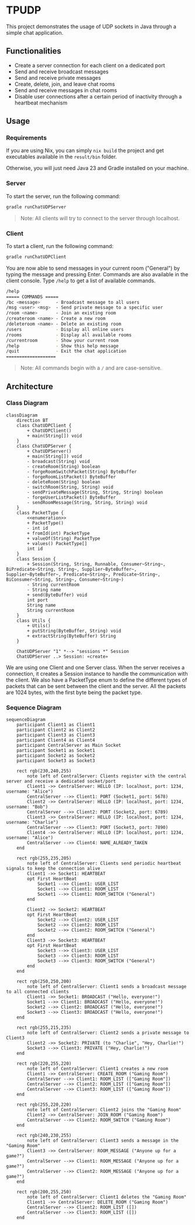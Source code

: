# TPUDP

This project demonstrates the usage of UDP sockets in Java through a simple chat application.

## Functionalities

- Create a server connection for each client on a dedicated port
- Send and receive broadcast messages
- Send and receive private messages
- Create, delete, join, and leave chat rooms
- Send and receive messages in chat rooms
- Disable user connections after a certain period of inactivity through a heartbeat mechanism

## Usage

### Requirements

If you are using Nix, you can simply `nix build` the project and get executables available in the `result/bin` folder.

Otherwise, you will just need Java 23 and Gradle installed on your machine.

### Server

To start the server, run the following command:

```bash
gradle runChatUDPServer
```

> Note: All clients will try to connect to the server through localhost.

### Client

To start a client, run the following command:

```bash
gradle runChatUDPClient
```

You are now able to send messages in your current room ("General") by typing the message and pressing Enter.
Commands are also available in the client console.
Type `/help` to get a list of available commands.

```bash
/help
===== COMMANDS =====
/bc <message>      - Broadcast message to all users
/msg <user> <msg>  - Send private message to a specific user
/room <name>       - Join an existing room
/createroom <name> - Create a new room
/deleteroom <name> - Delete an existing room
/users             - Display all online users
/rooms             - Display all available rooms
/currentroom       - Show your current room
/help              - Show this help message
/quit              - Exit the chat application
===================
```

> Note: All commands begin with a `/` and are case-sensitive.

## Architecture

### Class Diagram

```mermaid
classDiagram
    direction BT
    class ChatUDPClient {
        + ChatUDPClient()
        + main(String[]) void
    }
    class ChatUDPServer {
        + ChatUDPServer()
        + main(String[]) void
        - broadcast(String) void
        - createRoom(String) boolean
        - forgeRoomSwitchPacket(String) ByteBuffer
        - forgeRoomListPacket() ByteBuffer
        - deleteRoom(String) boolean
        - switchRoom(String, String) void
        - sendPrivateMessage(String, String, String) boolean
        - forgeUserListPacket() ByteBuffer
        - sendRoomMessage(String, String, String) void
    }
    class PacketType {
        <<enumeration>>
        + PacketType()
        - int id
        + fromId(int) PacketType
        + valueOf(String) PacketType
        + values() PacketType[]
        int id
    }
    class Session {
        + Session(String, String, Runnable, Consumer~String~, BiPredicate~String, String~, Supplier~ByteBuffer~, Supplier~ByteBuffer~, Predicate~String~, Predicate~String~, BiConsumer~String, String~, Consumer~String~)
        - String currentRoom
        - String name
        + send(ByteBuffer) void
        int port
        String name
        String currentRoom
    }
    class Utils {
        + Utils()
        + putString(ByteBuffer, String) void
        + extractString(ByteBuffer) String
    }

    ChatUDPServer "1" *--> "sessions *" Session
    ChatUDPServer ..> Session: «create»
```

We are using one Client and one Server class.
When the server receives a connection, it creates a Session instance to handle the communication with the client.
We also have a PacketType enum to define the different types of packets that can be sent between the client and the
server.
All the packets are 1024 bytes, with the first byte being the packet type.

### Sequence Diagram

```mermaid
sequenceDiagram
    participant Client1 as Client1
    participant Client2 as Client2
    participant Client3 as Client3
    participant Client4 as Client4
    participant CentralServer as Main Socket
    participant Socket1 as Socket1
    participant Socket2 as Socket2
    participant Socket3 as Socket3

    rect rgb(230,240,255)
        note left of CentralServer: Clients register with the central server and receive a dedicated socket/port
        Client1 ->> CentralServer: HELLO (IP: localhost, port: 1234, username: "Alice")
        CentralServer -->> Client1: PORT (Socket1, port: 5678)
        Client2 ->> CentralServer: HELLO (IP: localhost, port: 1234, username: "Bob")
        CentralServer -->> Client2: PORT (Socket2, port: 6789)
        Client3 ->> CentralServer: HELLO (IP: localhost, port: 1234, username: "Charlie")
        CentralServer -->> Client3: PORT (Socket3, port: 7890)
        Client4 ->> CentralServer: HELLO (IP: localhost, port: 1234, username: "Alice")
        CentralServer -->> Client4: NAME_ALREADY_TAKEN
    end

    rect rgb(255,235,205)
        note left of CentralServer: Clients send periodic heartbeat signals to keep the connection alive
        Client1 ->> Socket1: HEARTBEAT
        opt First HeartBeat
            Socket1 -->> Client1: USER_LIST
            Socket1 -->> Client1: ROOM_LIST
            Socket1 -->> Client1: ROOM_SWITCH ("General")
        end

        Client2 ->> Socket2: HEARTBEAT
        opt First HeartBeat
            Socket2 -->> Client2: USER_LIST
            Socket2 -->> Client2: ROOM_LIST
            Socket2 -->> Client2: ROOM_SWITCH ("General")
        end
        Client3 ->> Socket3: HEARTBEAT
        opt First HeartBeat
            Socket3 -->> Client3: USER_LIST
            Socket3 -->> Client3: ROOM_LIST
            Socket3 -->> Client3: ROOM_SWITCH ("General")
        end
    end

    rect rgb(250,250,200)
        note left of CentralServer: Client1 sends a broadcast message to all connected clients
        Client1 ->> Socket1: BROADCAST ("Hello, everyone!")
        Socket1 -->> Client1: BROADCAST ("Hello, everyone!")
        Socket2 -->> Client2: BROADCAST ("Hello, everyone!")
        Socket3 -->> Client3: BROADCAST ("Hello, everyone!")
    end

    rect rgb(255,215,235)
        note left of CentralServer: Client2 sends a private message to Client3
        Client2 ->> Socket2: PRIVATE (to "Charlie", "Hey, Charlie!")
        Socket3 -->> Client3: PRIVATE ("Hey, Charlie!")
    end

    rect rgb(220,255,220)
        note left of CentralServer: Client1 creates a new room
        Client1 ->> CentralServer: CREATE_ROOM ("Gaming Room")
        CentralServer -->> Client1: ROOM_LIST (["Gaming Room"])
        CentralServer -->> Client2: ROOM_LIST (["Gaming Room"])
        CentralServer -->> Client3: ROOM_LIST (["Gaming Room"])
    end

    rect rgb(255,220,220)
        note left of CentralServer: Client2 joins the "Gaming Room"
        Client2 ->> CentralServer: JOIN_ROOM ("Gaming Room")
        CentralServer -->> Client2: ROOM_SWITCH ("Gaming Room")
    end

    rect rgb(240,230,255)
        note left of CentralServer: Client3 sends a message in the "Gaming Room"
        Client3 ->> CentralServer: ROOM_MESSAGE ("Anyone up for a game?")
        CentralServer -->> Client1: ROOM_MESSAGE ("Anyone up for a game?")
        CentralServer -->> Client2: ROOM_MESSAGE ("Anyone up for a game?")
    end

    rect rgb(200,255,250)
        note left of CentralServer: Client1 deletes the "Gaming Room"
        Client1 ->> CentralServer: DELETE_ROOM ("Gaming Room")
        CentralServer -->> Client2: ROOM_LIST ([])
        CentralServer -->> Client3: ROOM_LIST ([])
    end
```

